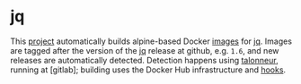 # jq

This [project] automatically builds alpine-based Docker [images] for [jq].
Images are tagged after the version of the [jq] release at github, e.g. `1.6`,
and new releases are automatically detected. Detection happens using
[talonneur], running at [gitlab]; building uses the Docker Hub infrastructure
and [hooks](./hooks/).

  [project]: https://github.com/efrecon/docker-images/tree/master/jq
  [images]: https://hub.docker.com/r/efrecon/jq
  [jq]: https://github.com/stedolan/jq
  [talonneur]: https://github.com/YanziNetworks/talonneur
